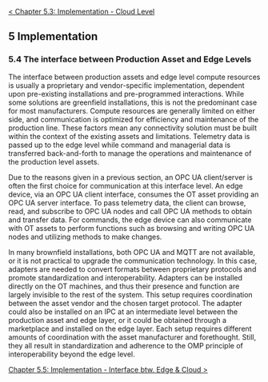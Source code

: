 [< Chapter 5.3: Implementation - Cloud Level](https://github.com/ChiaraK20/iot_connectivity/blob/proposal/Technical_Specification/1_Introduction/05c_Implementation_CloudLevel.md)

## 5 Implementation
### 5.4	The interface between Production Asset and Edge Levels
The interface between production assets and edge level compute resources is usually a proprietary and vendor-specific implementation, dependent upon pre-existing installations and pre-programmed interactions. While some solutions are greenfield installations, this is not the predominant case for most manufacturers. Compute resources are generally limited on either side, and communication is optimized for efficiency and maintenance of the production line. These factors mean any connectivity solution must be built within the context of the existing assets and limitations. Telemetry data is passed up to the edge level while command and managerial data is transferred back-and-forth to manage the operations and maintenance of the production level assets.

Due to the reasons given in a previous section, an OPC UA client/server is often the first choice for communication at this interface level. An edge device, via an OPC UA client interface, consumes the OT asset providing an OPC UA server interface. To pass telemetry data, the client can browse, read, and subscribe to OPC UA nodes and call OPC UA methods to obtain and transfer data. For commands, the edge device can also communicate with OT assets to perform functions such as browsing and writing OPC UA nodes and utilizing methods to make changes.

In many brownfield installations, both OPC UA and MQTT are not available, or it is not practical to upgrade the communication technology. In this case, adapters are needed to convert formats between proprietary protocols and promote standardization and interoperability. Adapters can be installed directly on the OT machines, and thus their presence and function are largely invisible to the rest of the system. This setup requires coordination between the asset vendor and the chosen target protocol. The adapter could also be installed on an IPC at an intermediate level between the production asset and edge layer, or it could be obtained through a marketplace and installed on the edge layer. Each setup requires different amounts of coordination with the asset manufacturer and forethought. Still, they all result in standardization and adherence to the OMP principle of interoperability beyond the edge level.

[Chapter 5.5: Implementation - Interface btw. Edge & Cloud >](https://github.com/ChiaraK20/iot_connectivity/blob/proposal/Technical_Specification/1_Introduction/05e_Implementation_InterfaceEdgeCloud.md)
